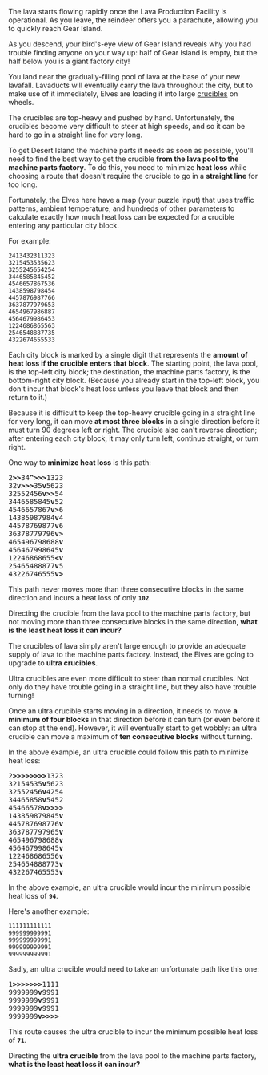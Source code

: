 The lava starts flowing rapidly once the Lava Production Facility is operational. As you leave, the reindeer offers you a parachute, allowing you to quickly reach Gear Island.

As you descend, your bird's-eye view of Gear Island reveals why you had trouble finding anyone on your way up: half of Gear Island is empty, but the half below you is a giant factory city!

You land near the gradually-filling pool of lava at the base of your new lavafall. Lavaducts will eventually carry the lava throughout the city, but to make use of it immediately, Elves are loading it into large [crucibles](https://en.wikipedia.org/wiki/Crucible) on wheels.

The crucibles are top-heavy and pushed by hand. Unfortunately, the crucibles become very difficult to steer at high speeds, and so it can be hard to go in a straight line for very long.

To get Desert Island the machine parts it needs as soon as possible, you'll need to find the best way to get the crucible **from the lava pool to the machine parts factory**. To do this, you need to minimize **heat loss** while choosing a route that doesn't require the crucible to go in a **straight line** for too long.

Fortunately, the Elves here have a map (your puzzle input) that uses traffic patterns, ambient temperature, and hundreds of other parameters to calculate exactly how much heat loss can be expected for a crucible entering any particular city block.

For example:

```
2413432311323
3215453535623
3255245654254
3446585845452
4546657867536
1438598798454
4457876987766
3637877979653
4654967986887
4564679986453
1224686865563
2546548887735
4322674655533
```

Each city block is marked by a single digit that represents the **amount of heat loss if the crucible enters that block**. The starting point, the lava pool, is the top-left city block; the destination, the machine parts factory, is the bottom-right city block. (Because you already start in the top-left block, you don't incur that block's heat loss unless you leave that block and then return to it.)

Because it is difficult to keep the top-heavy crucible going in a straight line for very long, it can move **at most three blocks** in a single direction before it must turn 90 degrees left or right. The crucible also can't reverse direction; after entering each city block, it may only turn left, continue straight, or turn right.

One way to **minimize heat loss** is this path:

<pre>
2<b>&gt;&gt;</b>34<b>^&gt;&gt;&gt;</b>1323
32<b>v&gt;&gt;&gt;</b>35<b>v</b>5623
32552456<b>v&gt;&gt;</b>54
3446585845<b>v</b>52
4546657867<b>v&gt;</b>6
14385987984<b>v</b>4
44578769877<b>v</b>6
36378779796<b>v&gt;</b>
465496798688<b>v</b>
456467998645<b>v</b>
12246868655<b>&lt;v</b>
25465488877<b>v</b>5
43226746555<b>v&gt;</b>
</pre>


This path never moves more than three consecutive blocks in the same direction and incurs a heat loss of only **`102`**.

Directing the crucible from the lava pool to the machine parts factory, but not moving more than three consecutive blocks in the same direction, **what is the least heat loss it can incur?**

[comment]: <> (PART 2)

The crucibles of lava simply aren't large enough to provide an adequate supply of lava to the machine parts factory. Instead, the Elves are going to upgrade to **ultra crucibles**.

Ultra crucibles are even more difficult to steer than normal crucibles. Not only do they have trouble going in a straight line, but they also have trouble turning!

Once an ultra crucible starts moving in a direction, it needs to move **a minimum of four blocks** in that direction before it can turn (or even before it can stop at the end). However, it will eventually start to get wobbly: an ultra crucible can move a maximum of **ten consecutive blocks** without turning.

In the above example, an ultra crucible could follow this path to minimize heat loss:

<pre>
2<b>&gt;&gt;&gt;&gt;&gt;&gt;&gt;&gt;</b>1323
32154535<b>v</b>5623
32552456<b>v</b>4254
34465858<b>v</b>5452
45466578<b>v&gt;&gt;&gt;&gt;</b>
143859879845<b>v</b>
445787698776<b>v</b>
363787797965<b>v</b>
465496798688<b>v</b>
456467998645<b>v</b>
122468686556<b>v</b>
254654888773<b>v</b>
432267465553<b>v</b>
</pre>

In the above example, an ultra crucible would incur the minimum possible heat loss of **`94`**.

Here's another example:

```
111111111111
999999999991
999999999991
999999999991
999999999991
```

Sadly, an ultra crucible would need to take an unfortunate path like this one:

<pre>
1<b>&gt;&gt;&gt;&gt;&gt;&gt;&gt;</b>1111
9999999<b>v</b>9991
9999999<b>v</b>9991
9999999<b>v</b>9991
9999999<b>v&gt;&gt;&gt;&gt;</b>
</pre>

This route causes the ultra crucible to incur the minimum possible heat loss of **`71`**.

Directing the **ultra crucible** from the lava pool to the machine parts factory, **what is the least heat loss it can incur?**